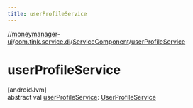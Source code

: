 ```yaml
---
title: userProfileService
---
```

//[moneymanager-ui](../../../index.html)/[com.tink.service.di](../index.html)/[ServiceComponent](index.html)/[userProfileService](user-profile-service.html)



# userProfileService



[androidJvm]\
abstract val [userProfileService](user-profile-service.html): [UserProfileService](../../com.tink.service.user/-user-profile-service/index.html)




